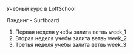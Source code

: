 Учебный курс в LoftSchool

Лэндинг - Surfboard

1) Первая неделя учебы залита ветвь week_1
2) Вторая неделя учебы залита ветвь week_2
3) Третья неделя учебы залита ветвь week_3
